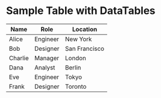 # Sample Table with DataTables

<div class="datatable-wrapper">
  <table id="myTable" class="display" style="width:100%">
    <thead>
      <tr>
        <th>Name</th>
        <th>Role</th>
        <th>Location</th>
      </tr>
    </thead>
    <tbody>
      <tr><td>Alice</td><td>Engineer</td><td>New York</td></tr>
      <tr><td>Bob</td><td>Designer</td><td>San Francisco</td></tr>
      <tr><td>Charlie</td><td>Manager</td><td>London</td></tr>
      <tr><td>Dana</td><td>Analyst</td><td>Berlin</td></tr>
      <tr><td>Eve</td><td>Engineer</td><td>Tokyo</td></tr>
      <tr><td>Frank</td><td>Designer</td><td>Toronto</td></tr>
    </tbody>
  </table>
</div>

<!-- Include external JavaScript -->
<script src="https://cdn.datatables.net/buttons/2.4.1/js/dataTables.buttons.min.js"></script>
<script src="https://cdn.datatables.net/buttons/2.4.1/js/buttons.html5.min.js"></script>
<script src="https://cdnjs.cloudflare.com/ajax/libs/js-yaml/4.1.0/js-yaml.min.js"></script>
<script src="js/table.js"></script>
<link rel="stylesheet" href="https://cdn.datatables.net/buttons/2.4.1/css/buttons.dataTables.min.css" />
